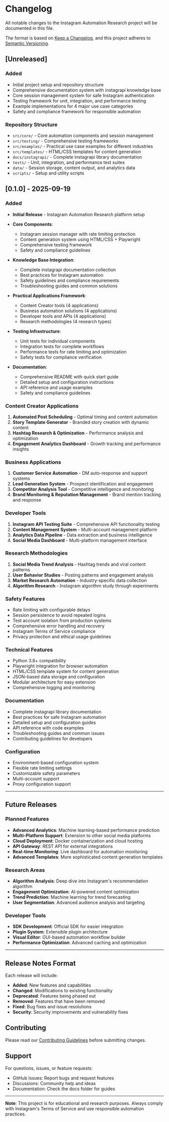 # Changelog

All notable changes to the Instagram Automation Research project will be documented in this file.

The format is based on [Keep a Changelog](https://keepachangelog.com/en/1.0.0/),
and this project adheres to [Semantic Versioning](https://semver.org/spec/v2.0.0.html).

## [Unreleased]

### Added
- Initial project setup and repository structure
- Comprehensive documentation system with instagrapi knowledge base
- Core session management system for safe Instagram authentication
- Testing framework for unit, integration, and performance testing
- Example implementations for 4 major use case categories
- Safety and compliance framework for responsible automation

### Repository Structure
- `src/core/` - Core automation components and session management
- `src/testing/` - Comprehensive testing frameworks
- `src/examples/` - Practical use case examples for different industries
- `src/templates/` - HTML/CSS templates for content generation
- `docs/instagrapi/` - Complete instagrapi library documentation
- `tests/` - Unit, integration, and performance test suites
- `data/` - Session storage, content output, and analytics data
- `scripts/` - Setup and utility scripts

## [0.1.0] - 2025-09-19

### Added
- **Initial Release** - Instagram Automation Research platform setup
- **Core Components**:
  - Instagram session manager with rate limiting protection
  - Content generation system using HTML/CSS + Playwright
  - Comprehensive testing framework
  - Safety and compliance guidelines

- **Knowledge Base Integration**:
  - Complete instagrapi documentation collection
  - Best practices for Instagram automation
  - Safety guidelines and compliance requirements
  - Troubleshooting guides and common solutions

- **Practical Applications Framework**:
  - Content Creator tools (4 applications)
  - Business automation solutions (4 applications)
  - Developer tools and APIs (4 applications)
  - Research methodologies (4 research types)

- **Testing Infrastructure**:
  - Unit tests for individual components
  - Integration tests for complete workflows
  - Performance tests for rate limiting and optimization
  - Safety tests for compliance verification

- **Documentation**:
  - Comprehensive README with quick start guide
  - Detailed setup and configuration instructions
  - API reference and usage examples
  - Safety and compliance guidelines

### Content Creator Applications
1. **Automated Post Scheduling** - Optimal timing and content automation
2. **Story Template Generator** - Branded story creation with dynamic content
3. **Hashtag Research & Optimization** - Performance analysis and optimization
4. **Engagement Analytics Dashboard** - Growth tracking and performance insights

### Business Applications
1. **Customer Service Automation** - DM auto-response and support systems
2. **Lead Generation System** - Prospect identification and engagement
3. **Competitor Analysis Tool** - Competitive intelligence and monitoring
4. **Brand Monitoring & Reputation Management** - Brand mention tracking and response

### Developer Tools
1. **Instagram API Testing Suite** - Comprehensive API functionality testing
2. **Content Management System** - Multi-account management platform
3. **Analytics Data Pipeline** - Data extraction and business intelligence
4. **Social Media Dashboard** - Multi-platform management interface

### Research Methodologies
1. **Social Media Trend Analysis** - Hashtag trends and viral content patterns
2. **User Behavior Studies** - Posting patterns and engagement analysis
3. **Market Research Automation** - Industry-specific data collection
4. **Algorithm Research** - Instagram algorithm study through experiments

### Safety Features
- Rate limiting with configurable delays
- Session persistence to avoid repeated logins
- Test account isolation from production systems
- Comprehensive error handling and recovery
- Instagram Terms of Service compliance
- Privacy protection and ethical usage guidelines

### Technical Features
- Python 3.8+ compatibility
- Playwright integration for browser automation
- HTML/CSS template system for content generation
- JSON-based data storage and configuration
- Modular architecture for easy extension
- Comprehensive logging and monitoring

### Documentation
- Complete instagrapi library documentation
- Best practices for safe Instagram automation
- Detailed setup and configuration guides
- API reference with code examples
- Troubleshooting guides and common issues
- Contributing guidelines for developers

### Configuration
- Environment-based configuration system
- Flexible rate limiting settings
- Customizable safety parameters
- Multi-account support
- Proxy configuration support

---

## Future Releases

### Planned Features
- **Advanced Analytics**: Machine learning-based performance prediction
- **Multi-Platform Support**: Extension to other social media platforms
- **Cloud Deployment**: Docker containerization and cloud hosting
- **API Gateway**: REST API for external integrations
- **Real-time Monitoring**: Live dashboard for automation monitoring
- **Advanced Templates**: More sophisticated content generation templates

### Research Areas
- **Algorithm Analysis**: Deep dive into Instagram's recommendation algorithm
- **Engagement Optimization**: AI-powered content optimization
- **Trend Prediction**: Machine learning for trend forecasting
- **User Segmentation**: Advanced audience analysis and targeting

### Developer Tools
- **SDK Development**: Official SDK for easier integration
- **Plugin System**: Extensible plugin architecture
- **Visual Editor**: GUI-based automation workflow builder
- **Performance Optimization**: Advanced caching and optimization

---

## Release Notes Format

Each release will include:
- **Added**: New features and capabilities
- **Changed**: Modifications to existing functionality
- **Deprecated**: Features being phased out
- **Removed**: Features that have been removed
- **Fixed**: Bug fixes and issue resolutions
- **Security**: Security improvements and vulnerability fixes

## Contributing

Please read our [Contributing Guidelines](CONTRIBUTING.md) before submitting changes.

## Support

For questions, issues, or feature requests:
- GitHub Issues: Report bugs and request features
- Discussions: Community help and ideas
- Documentation: Check the docs folder for guides

---

**Note**: This project is for educational and research purposes. Always comply with Instagram's Terms of Service and use responsible automation practices.